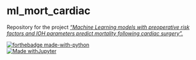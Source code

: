 # ml_mort_cardiac

Repository for the project _[“Machine Learning models with preoperative risk factors and IOH parameters predict mortality following cardiac surgery”.](https://doi.org/10.1053/j.jvca.2020.07.029)_

[![forthebadge made-with-python](http://ForTheBadge.com/images/badges/made-with-python.svg)](https://www.python.org/)  
[![Made withJupyter](https://img.shields.io/badge/Made%20with-Jupyter-orange?style=for-the-badge&logo=Jupyter)](https://jupyter.org/try)  
